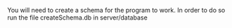 You will need to create a schema for the program to work.
In order to do so run the file createSchema.db in server/database